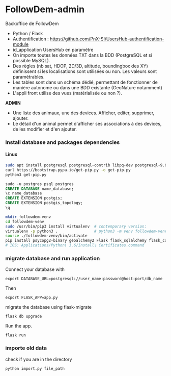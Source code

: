 # FollowDem-admin
Backoffice de FollowDem

- Python / Flask
- Authentification : https://github.com/PnX-SI/UsersHub-authentification-module
- id_application UsersHub en paramètre
- On importe toutes les données TXT dans la BDD (PostgreSQL et si possible MySQL). 
- Des règles (nb sat, HDOP, 2D/3D, altitude, boundingbox des XY) définissent si les localisations sont utilisées ou non. Les valeurs sont paramétrables. 
- Les tables sont dans un schéma dédié, permettant de fonctionner de manière autonome ou dans une BDD existante (GeoNature notamment)
- L'appli front utilise des vues (matérialisée ou non ?).

**ADMIN**

- Une liste des animaux, une des devices. Afficher, editer, supprimer, ajouter. 
- Le détail d'un animal permet d'afficher ses associations à des devices, de les modifier et d'en ajouter.

### Install database and packages dependencies

#### Linux
```sh
sudo apt install postgresql postgresql-contrib libpq-dev postgresql-9.6-postgis-scripts git-all
curl https://bootstrap.pypa.io/get-pip.py -o get-pip.py
python3 get-pip.py
```
```sql
sudo -u postgres psql postgres
CREATE DATABASE name_database;
\c name_database
CREATE EXTENSION postgis;
CREATE EXTENSION postgis_topology;
\q
```
```sh
mkdir followdem-venv
cd followdem-venv
sudo /usr/bin/pip3 install virtualenv  # contemporary version:
virtualenv -p python3 .                # python3 -m venv followdem-venv
source ./followdem-venv/bin/activate
pip install psycopg2-binary geoalchemy2 Flask flask_sqlalchemy flask_cors pyjwt Flask-Migrate
# IOS: Applications/Python\ 3.6/Install\ Certificates.command
```
### migrate database and run application
Connect your database with
```
export DATABASE_URL=postgresql://user_name:password@host:port/db_name
```
Then

```
export FLASK_APP=app.py
```
migrate the database using flask-migrate

```
flask db upgrade

```
Run the app.

```
flask run

```
### importe old data
check if you are in the directory
```
python import.py file_path

```
